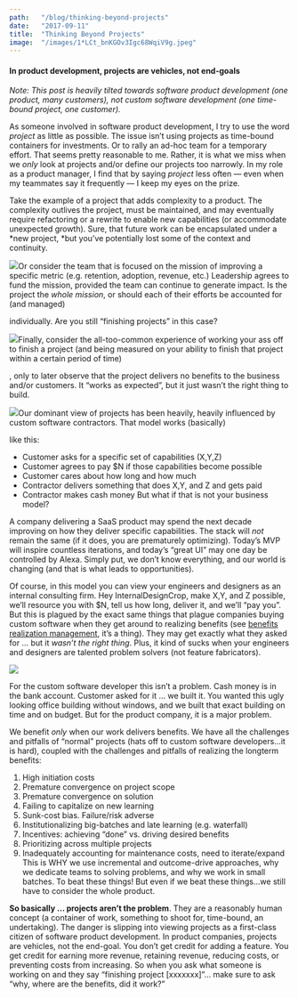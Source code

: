 ```yaml
---
path:	"/blog/thinking-beyond-projects"
date:	"2017-09-11"
title:	"Thinking Beyond Projects"
image:	"/images/1*LCt_bnKGOv3Igc68WqiV9g.jpeg"
---
```


#### In product development, projects are vehicles, not end-goals

*Note: This post is heavily tilted towards software product development (one product, many customers), not custom software development (one time-bound project, one customer).*

As someone involved in software product development, I try to use the word *project* as little as possible. The issue isn’t using projects as time-bound containers for investments. Or to rally an ad-hoc team for a temporary effort. That seems pretty reasonable to me. Rather, it is what we miss when we *only* look at projects and/or define our projects too narrowly. In my role as a product manager, I find that by saying *project* less often — even when my teammates say it frequently — I keep my eyes on the prize.

Take the example of a project that adds complexity to a product. The complexity outlives the project, must be maintained, and may eventually require refactoring or a rewrite to enable new capabilities (or accommodate unexpected growth). Sure, that future work can be encapsulated under a *new project, *but you’ve potentially lost some of the context and continuity.

![](/images/1*LCt_bnKGOv3Igc68WqiV9g.jpeg)Or consider the team that is focused on the mission of improving a specific metric (e.g. retention, adoption, revenue, etc.) Leadership agrees to fund the mission, provided the team can continue to generate impact. Is the project the *whole mission*, or should each of their efforts be accounted for (and managed)

 individually. Are you still “finishing projects” in this case?

![](/images/1*oAYMg9xcZOhPuKcD-oqOvw.jpeg)Finally, consider the all-too-common experience of working your ass off to finish a project (and being measured on your ability to finish that project within a certain period of time)

, only to later observe that the project delivers no benefits to the business and/or customers. It “works as expected”, but it just wasn’t the right thing to build.

![](/images/1*OxqR2bJMq9qu_7asDI6ElQ.jpeg)Our dominant view of projects has been heavily, heavily influenced by custom software contractors. That model works (basically)

 like this:

* Customer asks for a specific set of capabilities (X,Y,Z)
* Customer agrees to pay $N if those capabilities become possible
* Customer cares about how long and how much
* Contractor delivers something that does X,Y, and Z and gets paid
* Contractor makes cash money
But what if that is not your business model?

A company delivering a SaaS product may spend the next decade improving on how they deliver specific capabilities. The stack will *not* remain the same (if it does, you are prematurely optimizing). Today’s MVP will inspire countless iterations, and today’s “great UI” may one day be controlled by Alexa. Simply put, we don’t know everything, and our world is changing (and that is what leads to opportunities).

Of course, in this model you can view your engineers and designers as an internal consulting firm. Hey InternalDesignCrop, make X,Y, and Z possible, we’ll resource you with $N, tell us how long, deliver it, and we’ll “pay you”. But this is plagued by the exact same things that plague companies buying custom software when they get around to realizing benefits (see [benefits realization management](https://en.wikipedia.org/wiki/Benefits_realisation_management), it’s a thing). They may get exactly what they asked for … but it *wasn’t the right thing*. Plus, it kind of sucks when your engineers and designers are talented problem solvers (not feature fabricators).

![](/images/1*AHCXoqts8lJECc3IkZZdEg.jpeg)

For the custom software developer this isn’t a problem. Cash money is in the bank account. Customer asked for it … we built it. You wanted this ugly looking office building without windows, and we built that exact building on time and on budget. But for the product company, it is a major problem.

We benefit *only* when our work delivers benefits. We have all the challenges and pitfalls of “normal” projects (hats off to custom software developers…it is hard), coupled with the challenges and pitfalls of realizing the longterm benefits:

1. High initiation costs
2. Premature convergence on project scope
3. Premature convergence on solution
4. Failing to capitalize on new learning
5. Sunk-cost bias. Failure/risk adverse
6. Institutionalizing big-batches and late learning (e.g. waterfall)
7. Incentives: achieving “done” vs. driving desired benefits
8. Prioritizing across multiple projects
9. Inadequately accounting for maintenance costs, need to iterate/expand
This is WHY we use incremental and outcome-drive approaches, why we dedicate teams to solving problems, and why we work in small batches. To beat these things! But even if we beat these things…we still have to consider the whole product.

**So basically … projects aren’t the problem**. They are a reasonably human concept (a container of work, something to shoot for, time-bound, an undertaking). The danger is slipping into viewing projects as a first-class citizen of software product development. In product companies, projects are vehicles, not the end-goal. You don’t get credit for adding a feature. You get credit for earning more revenue, retaining revenue, reducing costs, or preventing costs from increasing. So when you ask what someone is working on and they say “finishing project [xxxxxxx]”… make sure to ask “why, where are the benefits, did it work?”

